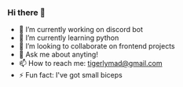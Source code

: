 ### Hi there 👋


- 🔭 I’m currently working on discord bot
- 🌱 I’m currently learning python
- 👯 I’m looking to collaborate on frontend projects
- 💬 Ask me about anyting!
- 📫 How to reach me: tigerlymad@gmail.com
- ⚡ Fun fact: I've got small biceps

